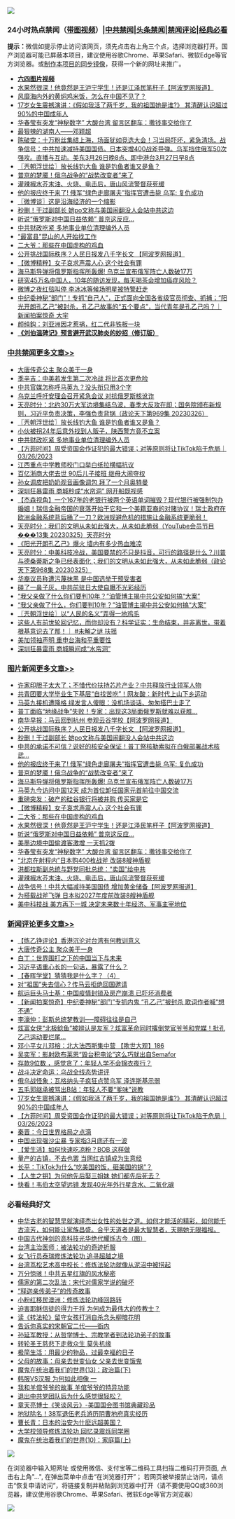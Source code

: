 ![](https://raw.githubusercontent.com/jsvpn/jsproxy/dev/64photo/fqnews-qr.jpg)

<div id="tt">
<h3>24小时热点禁闻（<a href="https://aaa.v2dns.tk/?QAjUl=BgRp5UNKRn&T5Vk=fPVH&Q59Ab=WxGE" target="_blank">带图视频</a>）|<a href="#%E4%B8%AD%E5%85%B1%E7%A6%81%E9%97%BB%E6%9B%B4%E5%A4%9A%E6%96%87%E7%AB%A0">中共禁闻</a>|<a href="#%E5%9B%BE%E7%89%87%E6%96%B0%E9%97%BB%E6%9B%B4%E5%A4%9A%E6%96%87%E7%AB%A0">头条禁闻</a>|<a href="#%E6%96%B0%E9%97%BB%E8%AF%84%E8%AE%BA%E6%9B%B4%E5%A4%9A%E6%96%87%E7%AB%A0">禁闻评论|<a href="#%E5%BF%85%E7%9C%8B%E7%BB%8F%E5%85%B8%E5%A5%BD%E6%96%87">经典必看</a></h3>
<div><b>提示：</b>微信如提示停止访问该网页，须先点击右上角三个点，选择浏览器打开。国产浏览器可能已屏蔽本项目，建议使用谷歌Chrome、苹果Safari、微软Edge等官方浏览器。或<a href="%E5%88%B6%E4%BD%9Cgit%E7%A6%81%E9%97%BB%E9%95%9C%E5%83%8F.md">制作本项目的同步镜像</a>，获得一个新的网址来推广。</div>
<ul>
<li><b><a href="http://d2.v2rss.gq/64.mp4" target="_blank">六四图片视频</a></b></li>
<li><a href="/topimagenews/20230327/1864733.md">水果然很深！他竟然是王沪宁学生！还是江泽民笔杆子【阿波罗网报道】</a></li>
<li><a href="/finance/20230327/1864657.md">风靡海内外的黄焖鸡米饭，怎么在中国不见了？</a></li>
<li><a href="/comments/20230326/1864633.md">17岁女生震撼演讲：《假如我活了两千岁，我的祖国她是谁?》 其清醒认识超过90%的中国成年人</a></li>
<li><a href="/topimagenews/20230327/1864679.md">华春莹有突发“神秘数字” 大酸台湾 留言区翻车：撒钱事交给你了</a></li>
<li><a href="/baitai/20230327/1864741.md">最狠辣的湖南人——邓颖超</a></li>
<li><a href="/sohnews/20230327/1864690.md">陈破空：十万粉丝集结上海，场面犹如竞选大会！习当局吓坏，紧急清场。战争信号：中共加速减持美国国债。日本突增400战斧导弹。乌军挡住俄军50次强攻。直播与互动。美东3月26日晚8点、即中港台3月27日早8点</a></li>
<li><a href="/cbnews/20230327/1864689.md">〖兲朝浮世绘〗放长线钓大鱼 谁是钓鱼者谁又是鱼？</a></li>
<li><a href="/topimagenews/20230327/1864774.md">普京的梦魇！俄乌战争的“战势改变者”来了</a></li>
<li><a href="/topimagenews/20230327/1864652.md">灌辣椒水芥末油、火烧、电击后，唐山风流警督获死缓</a></li>
<li><a href="/topimagenews/20230327/1864789.md">他的报应终于来了! 俄军“绿色走廊屠夫”指挥官遭击毙 乌军: 复仇成功</a></li>
<li><a href="/ssgc/20230327/1864747.md">〖微博谈〗这是沿海经济的一个缩影</a></li>
<li><a href="/topimagenews/20230327/1864806.md">秒删！干过副部长 她po文称与美国闹翻没人会站中共这边</a></li>
<li><a href="/topimagenews/20230327/1864698.md">听说“俄罗斯对中国日益依赖” 普京这反应…</a></li>
<li><a href="/cbnews/20230326/1864628.md">中共财政吃紧 多地事业单位清理编外人员</a></li>
<li><a href="/ssgc/20230327/1864649.md">“最富县”昆山的人开始找工作</a></li>
<li><a href="/topimagenews/20230327/1864734.md">二大爷：那些在中国虚构的鸡血</a></li>
<li><a href="/topimagenews/20230327/1864812.md">公开挑战国际秩序？人民日报发八千字长文 【阿波罗网报道】</a></li>
<li><a href="/topimagenews/20230327/1864748.md">【微博精粹】女子哀求声震人心 这个社会有罪</a></li>
<li><a href="/topimagenews/20230327/1864773.md">海马斯导弹将俄罗斯指挥所轰爆! 乌克兰宣布俄军阵亡人数破17万</a></li>
<li><a href="/health/20230327/1864711.md">研究45万名中国人，10年的随访发现，每天喝茶会增加癌症风险？</a></li>
<li><a href="/cnnews/20230327/1864785.md">微博之夜红毯叫停 李冰冰等候场明星被特警赶走</a></li>
<li><a href="/sohnews/20230327/1864800.md">中纪委神秘“部门”！专抓“自己人”，正式面向全国各省级官员彻查、抓捕；“阳光开朗孔乙己”被封杀，孔乙己故事的“五个要点”，当代青年是孔乙己吗？｜新闻拍案惊奇 大宇</a></li>
<li><a href="/baitai/20230327/1864804.md">颜纯鈎：刘亚洲因才惹祸，红二代非铁板一块</a></li>
<li><b><a href="/comments/20200207/1272816.md" target="_blank">《刘伯温碑记》预言避开武汉肺炎的妙招（修订版）</a></b></li>
</ul>
</div>

<div class="catlist">
<h3><a href="/cbnews/" target="_blank">中共禁闻</a><span><a href="/cbnews/" target="_blank" rel="nofollow">更多文章>></a></span></h3>
<ul>
<li><a href="/comments/20230327/1864833.md" target="_blank">大唐传奇公主 聚众美于一身</a></li>
<li><a href="/cbnews/20230327/1864876.md" target="_blank">季辛吉：中美若发生第二次冷战 将比首次更危险</a></li>
<li><a href="/cbnews/20230327/1864875.md" target="_blank">中共官媒怎称呼马英九？没头衔只用3个字</a></li>
<li><a href="/cbnews/20230327/1864782.md" target="_blank">乌克兰呼吁安理会召开紧急会议 对抗俄罗斯核讹诈</a></li>
<li><a href="/cbnews/20230327/1864732.md" target="_blank">天亮时分：北约30万大军边境集结乌波，春季大反攻在即；国务院颁布新规则，习近平负责决策，李强负责背锅（政论天下第969集 20230326）</a></li>
<li><a href="/cbnews/20230327/1864689.md" target="_blank">〖兲朝浮世绘〗放长线钓大鱼 谁是钓鱼者谁又是鱼？</a></li>
<li><a href="/cbnews/20230327/1864664.md" target="_blank">小伙被拐24年后意外找到人贩子，陕西警方竟不立案</a></li>
<li><a href="/cbnews/20230326/1864628.md" target="_blank">中共财政吃紧 多地事业单位清理编外人员</a></li>
<li><a href="/comments/20230326/1864620.md" target="_blank">【方菲时间】周受资国会作证犯的最大错误；对等原则将让TikTok陷于危局｜03/26/2023</a></li>
<li><a href="/cbnews/20230326/1864619.md" target="_blank">江西重点中学教师校门口举白纸拉横幅抗议</a></li>
<li><a href="/cbnews/20230326/1864580.md" target="_blank">百亿浙商大佬去世 90后儿子接班 继母大闹夺权</a></li>
<li><a href="/cbnews/20230326/1864576.md" target="_blank">孙女调皮把奶奶观音画像调包 拜了一个月奥特曼</a></li>
<li><a href="/cbnews/20230326/1864528.md" target="_blank">深圳狂暴雷雨 商城秒成“水帘洞” 网开船既视感</a></li>
<li><a href="/comments/20230326/1864495.md" target="_blank">【杰森视角】一个167年的老银行被两个英语单词摧毁？现代银行被强制包办婚姻！瑞信金融帝国的衰落开始于它和一个美籍亚裔的对赌协议！瑞士政府在欧洲金融系统背后捅了一刀？欧洲规避危机的措施让金融系统更脆弱！</a></li>
<li><a href="/cbnews/20230326/1864482.md" target="_blank">天亮时分：我们的文明从未如此强大，从未如此脆弱（YouTube会员节目���13集 20230325）天亮时分</a></li>
<li><a href="/cbnews/20230326/1864477.md" target="_blank">《阳光开朗孔乙己》爆火 墙内有多少热血难凉</a></li>
<li><a href="/cbnews/20230326/1864476.md" target="_blank">天亮时分：中美科技冷战，美国要禁的不只是抖音，可行的路径是什么？川普与德桑蒂斯之争已经表面化；我们的文明从未如此强大，从未如此脆弱（政论天下第968集 20230325）</a></li>
<li><a href="/cbnews/20230326/1864443.md" target="_blank">华裔议员称遭污蔑抹黑 是中国选举干预受害者</a></li>
<li><a href="/cbnews/20230326/1864418.md" target="_blank">碰了一鼻子灰，中共前驻日大使自曝不光彩经历</a></li>
<li><a href="/cbnews/20230326/1864365.md" target="_blank">“我父亲做了什么你们要判10年？”油管博主揭中共公安如何搞“大案”</a></li>
<li><a href="/cbnews/20230326/1864359.md" target="_blank">“我父亲做了什么，你们要判10年？”油管博主揭中共公安如何搞“大案”</a></li>
<li><a href="/cbnews/20230325/1864320.md" target="_blank">〖兲朝浮世绘〗以“人民的名义”弄得一地鸡毛</a></li>
<li><a href="/comments/20230325/1864301.md" target="_blank">这些人有前世轮回记忆，而你却没有？科学证实：生命结束，并非离世，带着根基意识去了那！｜ #未解之谜 扶摇</a></li>
<li><a href="/cbnews/20230325/1864294.md" target="_blank">美加领袖声明 重申台海和平重要性</a></li>
<li><a href="/cbnews/20230325/1864284.md" target="_blank">深圳狂暴雷雨 商城瞬间成“水帘洞”</a></li>

</ul>
</div>
<div class="catlist">
<h3><a href="/topimagenews/" target="_blank">图片新闻</a><span><a href="/topimagenews/" target="_blank" rel="nofollow">更多文章>></a></span></h3>
<ul>
<li><a href="/topimagenews/20230327/1864899.md" target="_blank">许家印胆子太大了；不惜代价扶持芯片产业？中共释放行业领军人物</a></li>
<li><a href="/topimagenews/20230327/1864864.md" target="_blank">共青团要大学毕业生下基层“自找苦吃”！网友酸：新时代上山下乡运动</a></li>
<li><a href="/topimagenews/20230327/1864863.md" target="_blank">马英九接机遭降格 绿发言人傻眼：没机场谈话、匆匆搭巴士走了</a></li>
<li><a href="/topimagenews/20230327/1864859.md" target="_blank">普丁面临“地缘战争”失败！专家：出现这3局面俄罗斯就难以获胜…</a></li>
<li><a href="/topimagenews/20230327/1864822.md" target="_blank">南华早报：马云回到杭州 参观云谷学校【阿波罗网报道】</a></li>
<li><a href="/topimagenews/20230327/1864812.md" target="_blank">公开挑战国际秩序？人民日报发八千字长文 【阿波罗网报道】</a></li>
<li><a href="/topimagenews/20230327/1864806.md" target="_blank">秒删！干过副部长 她po文称与美国闹翻没人会站中共这边</a></li>
<li><a href="/topimagenews/20230327/1864803.md" target="_blank">中共的承诺不可信？说好的核安全保证！普丁祭核勒索拟在白俄部署战术核武…</a></li>
<li><a href="/topimagenews/20230327/1864789.md" target="_blank">他的报应终于来了! 俄军“绿色走廊屠夫”指挥官遭击毙 乌军: 复仇成功</a></li>
<li><a href="/topimagenews/20230327/1864774.md" target="_blank">普京的梦魇！俄乌战争的“战势改变者”来了</a></li>
<li><a href="/topimagenews/20230327/1864773.md" target="_blank">海马斯导弹将俄罗斯指挥所轰爆! 乌克兰宣布俄军阵亡人数破17万</a></li>
<li><a href="/topimagenews/20230327/1864762.md" target="_blank">马英九今访问中国12天 成为首位卸任国家元首前往中国交流</a></li>
<li><a href="/topimagenews/20230327/1864749.md" target="_blank">重磅突发：破产的硅谷银行将被并购 传买家是它</a></li>
<li><a href="/topimagenews/20230327/1864748.md" target="_blank">【微博精粹】女子哀求声震人心 这个社会有罪</a></li>
<li><a href="/topimagenews/20230327/1864734.md" target="_blank">二大爷：那些在中国虚构的鸡血</a></li>
<li><a href="/topimagenews/20230327/1864733.md" target="_blank">水果然很深！他竟然是王沪宁学生！还是江泽民笔杆子【阿波罗网报道】</a></li>
<li><a href="/topimagenews/20230327/1864698.md" target="_blank">听说“俄罗斯对中国日益依赖” 普京这反应…</a></li>
<li><a href="/topimagenews/20230327/1864691.md" target="_blank">美墨边境中国偷渡客激增 一天抓2拨</a></li>
<li><a href="/topimagenews/20230327/1864679.md" target="_blank">华春莹有突发“神秘数字” 大酸台湾 留言区翻车：撒钱事交给你了</a></li>
<li><a href="/topimagenews/20230327/1864678.md" target="_blank">“北京在射程内”日本购400枚战斧 改装8艘神盾舰</a></li>
<li><a href="/topimagenews/20230327/1864656.md" target="_blank">洪都拉斯副总统与野党同批总统：“卖国”给中共</a></li>
<li><a href="/topimagenews/20230327/1864652.md" target="_blank">灌辣椒水芥末油、火烧、电击后，唐山风流警督获死缓</a></li>
<li><a href="/topimagenews/20230326/1864536.md" target="_blank">战争信号！中共大幅减持美国国债 增加黄金储备【阿波罗网报道】</a></li>
<li><a href="/topimagenews/20230326/1864532.md" target="_blank">为搭载战斧飞弹 日本拟2027年度前改装8艘神盾舰</a></li>
<li><a href="/topimagenews/20230326/1864531.md" target="_blank">美中科技战 美方再下一城 决定未来数十年经济、军事主宰地位</a></li>

</ul>
</div>
<div class="catlist">
<h3><a href="/comments/" target="_blank">新闻评论</a><span><a href="/comments/" target="_blank" rel="nofollow">更多文章>></a></span></h3>
<ul>
<li><a href="/comments/20230327/1864902.md" target="_blank">【练乙铮评论】香港沉沦对台湾有何教训意义</a></li>
<li><a href="/comments/20230327/1864833.md" target="_blank">大唐传奇公主 聚众美于一身</a></li>
<li><a href="/comments/20230327/1864865.md" target="_blank">白丁：世界围打之下的中国当下与未来</a></li>
<li><a href="/comments/20230327/1864842.md" target="_blank">习近平语重心长的一句话，暴露了什么？</a></li>
<li><a href="/comments/20230327/1864829.md" target="_blank">【春晖学堂】猜猜我是什么字？（4）</a></li>
<li><a href="/comments/20230327/1864827.md" target="_blank">对“祖国”失去信心？传马云拒绝回国邀请</a></li>
<li><a href="/comments/20230327/1864825.md" target="_blank">航运巨头马士基：中国疫情封锁及房产崩溃 已吓坏消费者</a></li>
<li><a href="/comments/20230327/1864811.md" target="_blank">【新闻拍案惊奇】中纪委神秘“部门”专抓内鬼 “孔乙己”被封杀 歌词作者喊“想不通”</a></li>
<li><a href="/comments/20230327/1864743.md" target="_blank">李濠仲：彭斯总统梦教训──障碍往往是自己</a></li>
<li><a href="/comments/20230327/1864731.md" target="_blank">炫富女侠“北极鲶鱼”被辨认是友军？炫富革命同时撂倒党官爷爷和党媒！批孔乙己运动要烂尾…</a></li>
<li><a href="/comments/20230327/1864727.md" target="_blank">邓小平女儿邓榕：北大法西斯集中营 【欺世大观】186</a></li>
<li><a href="/comments/20230327/1864726.md" target="_blank">吴奕军：影射欧布莱恩“毁台积电论”这么巧就出自Semafor</a></li>
<li><a href="/comments/20230327/1864725.md" target="_blank">存款9位数 ，感觉贪了：年轻人学不会锦衣夜行？</a></li>
<li><a href="/comments/20230327/1864713.md" target="_blank">战斗决定命运：乌战全线态势讲评</a></li>
<li><a href="/comments/20230327/1864687.md" target="_blank">俄乌战怪象：瓦格纳头子疯狂点赞乌军 泽连斯基示弱</a></li>
<li><a href="/comments/20230327/1864663.md" target="_blank">五毛郭继承被骂出B站：年轻人不要“爹味”说教</a></li>
<li><a href="/comments/20230326/1864633.md" target="_blank">17岁女生震撼演讲：《假如我活了两千岁，我的祖国她是谁?》 其清醒认识超过90%的中国成年人</a></li>
<li><a href="/comments/20230326/1864620.md" target="_blank">【方菲时间】周受资国会作证犯的最大错误；对等原则将让TikTok陷于危局｜03/26/2023</a></li>
<li><a href="/comments/20230326/1864615.md" target="_blank">秦晋：今日世界格局之点滴</a></li>
<li><a href="/comments/20230326/1864596.md" target="_blank">中国出现强沙尘暴 专家指3月底还有一波</a></li>
<li><a href="/comments/20230326/1864595.md" target="_blank">【爱生活】如何快速吃凉粉？BOB 这样做</a></li>
<li><a href="/comments/20230326/1864593.md" target="_blank">量产的古镇，不去也罢 当网红古镇成为生意经</a></li>
<li><a href="/comments/20230326/1864592.md" target="_blank">长平：TikTok为什么“吃美国的饭，砸美国的锅”？</a></li>
<li><a href="/comments/20230326/1864579.md" target="_blank">【人生之钥】为何他先后娶三姐妹 她们都先后死去？</a></li>
<li><a href="/comments/20230326/1864578.md" target="_blank">快看！韦伯太空望远镜 发现40光年外行星含水、二氧化碳</a></li>

</ul>
</div>

<div class="catlist">
<h3>必看经典好文</h3>
<ul>
<li><a href="/comments/20210420/1529876.md" target="_blank">中华古老的智慧早就演绎杰出女性的处世之道。如何才能活的精彩，如何能千古流芳，如何能让家族昌盛。合乎天道者是最大智慧者，天赐她无限福报。</a></li>
<li><a href="/comments/20220403/1714124.md" target="_blank">中国古代神剑的高科技光华绝代耀烁古今（图）</a></li>
<li><a href="/comments/20200801/1373219.md" target="_blank">台湾主治医师：被法轮功的奇迹折服</a></li>
<li><a href="/topimagenews/20210720/1544658.md" target="_blank">女飞行员泰瑞修炼法轮功 追寻超越之境</a></li>
<li><a href="/cbnews/20220707/1755000.md" target="_blank">台湾茑松艺术高中校长：修炼法轮功就像从泥沼中被捞起</a></li>
<li><a href="/ccpdope/20210708/1583079.md" target="_blank">万分惊骇！中共五星红旗的风水秘密</a></li>
<li><a href="/tculture/20181126/1037279.md" target="_blank">儒家的第二次乱法：宋代对儒家学说的破坏</a></li>
<li><a href="/tculture/20121214/86862.md" target="_blank">“释迦亲传弟子”的传奇故事</a></li>
<li><a href="/aomi/life/20210719/1589642.md" target="_blank">小粉红移民澳洲：修炼法轮功峰回路转</a></li>
<li><a href="/comments/20200622/1346846.md" target="_blank">迫害耶稣信徒的得力干将  为何成为最伟大的传教士？</a></li>
<li><a href="/comments/20190512/1127015.md" target="_blank">读《转法轮》留守女孩打消自杀念头柳暗花明</a></li>
<li><a href="/lifebaike/20221107/1807601.md" target="_blank">告诉你真实的宋朝官二代——衙内</a></li>
<li><a href="/comments/20210629/1576797.md" target="_blank">孙延军教授：从哲学博士、宗教学者到法轮功弟子的故事</a></li>
<li><a href="/health/20141127/823595.md" target="_blank">转轮圣王慈悲下走救众生 莫失机缘</a></li>
<li><a href="/comments/20221023/1801109.md" target="_blank">极简生活：用最少的物品，过最幸福的日子</a></li>
<li><a href="/cbnews/20210507/1541162.md" target="_blank">父母的故事：母亲去世变仙女 父亲去世变饿鬼</a></li>
<li><a href="/topimagenews/20180602/951960.md" target="_blank">魔鬼在统治着我们的世界(13)：政治篇(下)</a></li>
<li><a href="/bannedvideo/20220228/1697982.md" target="_blank">韩服VS汉服 为何如此相像 一</a></li>
<li><a href="/tculture/20200917/1398046.md" target="_blank">我和羊倌爷爷的故事 羊倌爷爷的特异功能</a></li>
<li><a href="/comments/20220806/1768236.md" target="_blank">退出中共党团队后为什么感觉很轻松？</a></li>
<li><a href="/comments/20220925/1789151.md" target="_blank">章天亮博士《笑谈风云》-美国国会图书馆典藏珍品</a></li>
<li><a href="/cbnews/20200531/1337381.md" target="_blank">地狱除名！38军退伍老兵游历阴曹地府真实经历</a></li>
<li><a href="/taiwannews/20221015/1797413.md" target="_blank">曹长青：日本的治安为什麽远超美国？</a></li>
<li><a href="/cbnews/20210517/1548104.md" target="_blank">大学校领导修炼法轮功 回忆录震烁同学圈</a></li>
<li><a href="/topimagenews/20180529/950153.md" target="_blank">魔鬼在统治着我们的世界(10)：家庭篇(上)</a></li>

</ul>
</div>

![](https://raw.githubusercontent.com/jsvpn/jsproxy/dev/64photo/fqnews-qr.jpg)

在浏览器中输入短网址 或使用微信、支付宝等二维码工具扫描二维码打开页面, 点击右上角"...", 在弹出菜单中点击“在浏览器打开”； 若网页被举报禁止访问，请点击“恢复申请访问”，将链接复制并粘贴到浏览器中打开（请不要使用QQ或360浏览器，建议使用谷歌Chrome、苹果Safari、微软Edge等官方浏览器）

![](https://raw.githubusercontent.com/jsvpn/jsproxy/dev/64photo/wx.jpg)